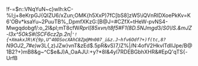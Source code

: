 !f-=$n::VNqYuN~c}wIh\:kC-%I;j+8eKrpGJ{QIZU6/xZun;OMK{h5XxP)7fC[bS8]zW5\iQVnRIDXoePkKv=K6'OBv*ksaYu~2P*uu*TB%_DpmfXKzG:[B@J=#CZfX=tHeW-pvNS4-Mwgqdobgf/:o_2l&pl;mT8cfW*RprI[85xvn/t8f5#F1(8D.5NJmgd*3/*S0\IS.&mJZ-l3x^5OkS#(SCF6cz2p.2n|`'!{+XmakxJR\K{9p,U^40DSocXAhC8Zp@Mn007_i&z.J~hfv6Odf?+)f(tc,8?`N9OJ2_7#e)w*3L{,z)JZw}vnT&zEd$.5pR&vS)7,lZ%|/N:4ofV2HkvlTdlIJpe/B@1B2?+)mB8&g~^C$e&J)A_OaAJU:+y?*8I&4yl7RDEBGbhXHR&#EpQ'qTS{-UrfB
